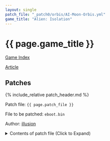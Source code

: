 ```yaml
---
layout: single
patch_file: "_patch0/orbis/AI-Moon-Orbis.yml"
game_title: "Alien: Isolation"
---
```


# {{ page.game_title }}

[Game Index](/patch/#ps4)

[Article](https://illusion0001.github.io/patches/2021/09/09/AlienIsolation-Patches/)

## Patches

{% include_relative patch_header.md %}

Patch file: `{{ page.patch_file }}`

File to be patched: `eboot.bin`

Author: [illusion](https://twitter.com/illusion0002)

<details>
<summary>Contents of patch file (Click to Expand)</summary>

{% highlight yml %}
{% flexible_include {{ page.patch_file }} %}
{% endhighlight %}

</details>
